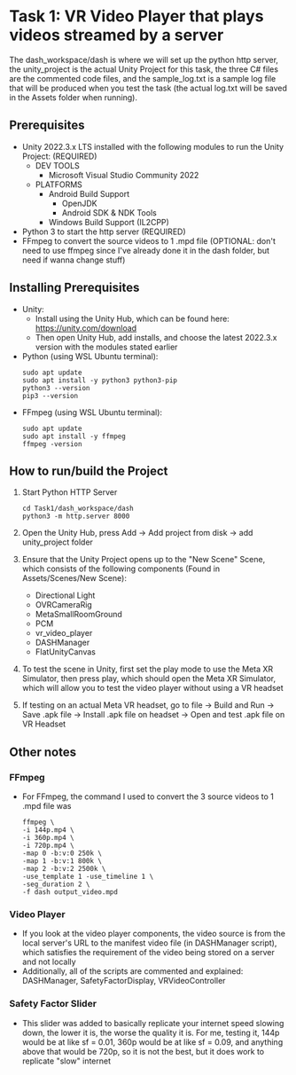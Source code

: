 # Task 1: VR Video Player that plays videos streamed by a server

The dash_workspace/dash is where we will set up the python http server, the unity_project is the actual Unity Project for this task, the three C# files are the commented code files, and the sample_log.txt is a sample log file that will be produced when you test the task (the actual log.txt will be saved in the Assets folder when running).

## Prerequisites

- Unity 2022.3.x LTS installed with the following modules to run the Unity Project: (REQUIRED)
    - DEV TOOLS
        - Microsoft Visual Studio Community 2022
    - PLATFORMS
        - Android Build Support
            - OpenJDK
            - Android SDK & NDK Tools
        - Windows Build Support (IL2CPP)
- Python 3 to start the http server (REQUIRED)
- FFmpeg to convert the source videos to 1 .mpd file (OPTIONAL: don't need to use ffmpeg since I've already done it in the dash folder, but need if wanna change stuff)

## Installing Prerequisites

- Unity:
    - Install using the Unity Hub, which can be found here: https://unity.com/download
    - Then open Unity Hub, add installs, and choose the latest 2022.3.x version with the modules stated earlier
- Python (using WSL Ubuntu terminal):
    ```
    sudo apt update
    sudo apt install -y python3 python3-pip
    python3 --version
    pip3 --version
    ```
- FFmpeg (using WSL Ubuntu terminal):
    ```
    sudo apt update
    sudo apt install -y ffmpeg
    ffmpeg -version
    ```

## How to run/build the Project

1. Start Python HTTP Server
    ```
    cd Task1/dash_workspace/dash
    python3 -m http.server 8000
    ```

2. Open the Unity Hub, press Add -> Add project from disk -> add unity_project folder

3. Ensure that the Unity Project opens up to the "New Scene" Scene, which consists of the following components (Found in Assets/Scenes/New Scene):
    - Directional Light
    - OVRCameraRig
    - MetaSmallRoomGround
    - PCM
    - vr_video_player
    - DASHManager
    - FlatUnityCanvas

4. To test the scene in Unity, first set the play mode to use the Meta XR Simulator, then press play, which should open the Meta XR Simulator, which will allow you to test the video player without using a VR headset 

5. If testing on an actual Meta VR headset, go to file -> Build and Run -> Save .apk file -> Install .apk file on headset -> Open and test .apk file on VR Headset

## Other notes

### FFmpeg
- For FFmpeg, the command I used to convert the 3 source videos to 1 .mpd file was
    ```
    ffmpeg \
    -i 144p.mp4 \
    -i 360p.mp4 \
    -i 720p.mp4 \
    -map 0 -b:v:0 250k \
    -map 1 -b:v:1 800k \
    -map 2 -b:v:2 2500k \
    -use_template 1 -use_timeline 1 \
    -seg_duration 2 \
    -f dash output_video.mpd
    ```

### Video Player
- If you look at the video player components, the video source is from the local server's URL to the manifest video file (in DASHManager script), which satisfies the requirement of the video being stored on a server and not locally
- Additionally, all of the scripts are commented and explained: DASHManager, SafetyFactorDisplay, VRVideoController

### Safety Factor Slider
- This slider was added to basically replicate your internet speed slowing down, the lower it is, the worse the quality it is. For me, testing it, 144p would be at like sf = 0.01, 360p would be at like sf = 0.09, and anything above that would be 720p, so it is not the best, but it does work to replicate "slow" internet
